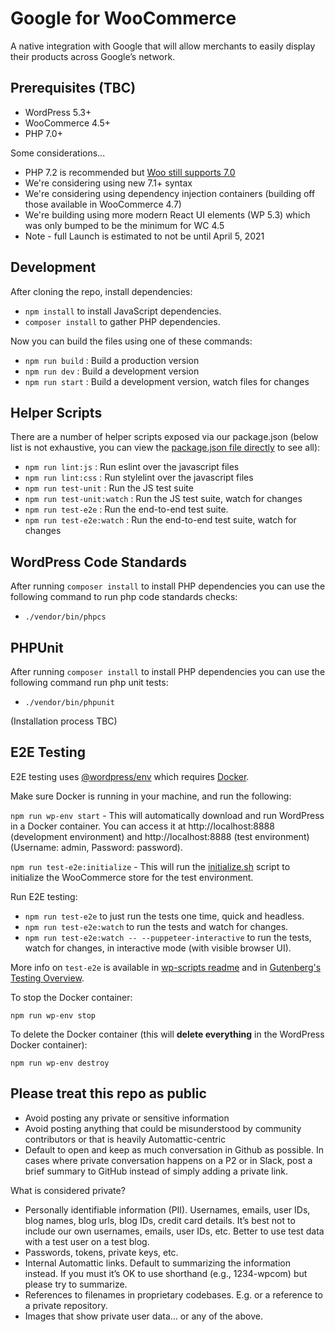 # Google for WooCommerce

A native integration with Google that will allow merchants to easily display their products across Google’s network.

## Prerequisites (TBC)

 - WordPress 5.3+
 - WooCommerce 4.5+
 - PHP 7.0+

Some considerations...
 - PHP 7.2 is recommended but [Woo still supports 7.0](https://docs.woocommerce.com/document/update-php-wordpress/)
 - We're considering using new 7.1+ syntax
 - We're considering using dependency injection containers (building off those available in WooCommerce 4.7)
 - We're building using more modern React UI elements (WP 5.3) which was only bumped to be the minimum for WC 4.5
 - Note - full Launch is estimated to not be until April 5, 2021

## Development

After cloning the repo, install dependencies:

 - `npm install` to install JavaScript dependencies.
 - `composer install` to gather PHP dependencies.

Now you can build the files using one of these commands:

 - `npm run build` : Build a production version
 - `npm run dev` : Build a development version
 - `npm run start` : Build a development version, watch files for changes

## Helper Scripts

There are a number of helper scripts exposed via our package.json (below list is not exhaustive, you can view the [package.json file directly](https://github.com/woocommerce/google-for-woocommerce/blob/trunk/package.json#L11) to see all):

 - `npm run lint:js` : Run eslint over the javascript files
 - `npm run lint:css` : Run stylelint over the javascript files
 - `npm run test-unit` : Run the JS test suite
 - `npm run test-unit:watch` : Run the JS test suite, watch for changes
 - `npm run test-e2e` : Run the end-to-end test suite.
 - `npm run test-e2e:watch` : Run the end-to-end test suite, watch for changes

## WordPress Code Standards

After running `composer install` to install PHP dependencies you can use the following command to run php code standards checks:

 - `./vendor/bin/phpcs`

## PHPUnit

After running `composer install` to install PHP dependencies you can use the following command run php unit tests:

 - `./vendor/bin/phpunit`

(Installation process TBC)

## E2E Testing

E2E testing uses [@wordpress/env](https://www.npmjs.com/package/@wordpress/env) which requires [Docker](https://www.docker.com/).

Make sure Docker is running in your machine, and run the following:

`npm run wp-env start` - This will automatically download and run WordPress in a Docker container. You can access it at http://localhost:8888 (development environment) and http://localhost:8888 (test environment) (Username: admin, Password: password).

`npm run test-e2e:initialize` - This will run the [initialize.sh](/tests/e2e/initialize.sh) script to initialize the WooCommerce store for the test environment.

Run E2E testing:

- `npm run test-e2e` to just run the tests one time, quick and headless.
- `npm run test-e2e:watch` to run the tests and watch for changes.
- `npm run test-e2e:watch -- --puppeteer-interactive` to run the tests, watch for changes, in interactive mode (with visible browser UI).

More info on `test-e2e` is available in [wp-scripts readme](https://github.com/WordPress/gutenberg/blob/master/packages/scripts/README.md#test-e2e) and in [Gutenberg's Testing Overview](https://github.com/WordPress/gutenberg/blob/master/docs/contributors/testing-overview.md#end-to-end-testing).

To stop the Docker container:

`npm run wp-env stop`

To delete the Docker container (this will **delete everything** in the WordPress Docker container): 

`npm run wp-env destroy`

## Please treat this repo as public

* Avoid posting any private or sensitive information
* Avoid posting anything that could be misunderstood by community contributors or that is heavily Automattic-centric
* Default to open and keep as much conversation in Github as possible. In cases where private conversation happens on a P2 or in Slack, post a brief summary to GitHub instead of simply adding a private link.

What is considered private?

* Personally identifiable information (PII). Usernames, emails, user IDs, blog names, blog urls, blog IDs, credit card details. It’s best not to include our own usernames, emails, user IDs, etc. Better to use test data with a test user on a test blog.
* Passwords, tokens, private keys, etc.
* Internal Automattic links. Default to summarizing the information instead. If you must it’s OK to use shorthand (e.g., 1234-wpcom) but please try to summarize.
* References to filenames in proprietary codebases. E.g. or a reference to a private repository.
* Images that show private user data… or any of the above.
